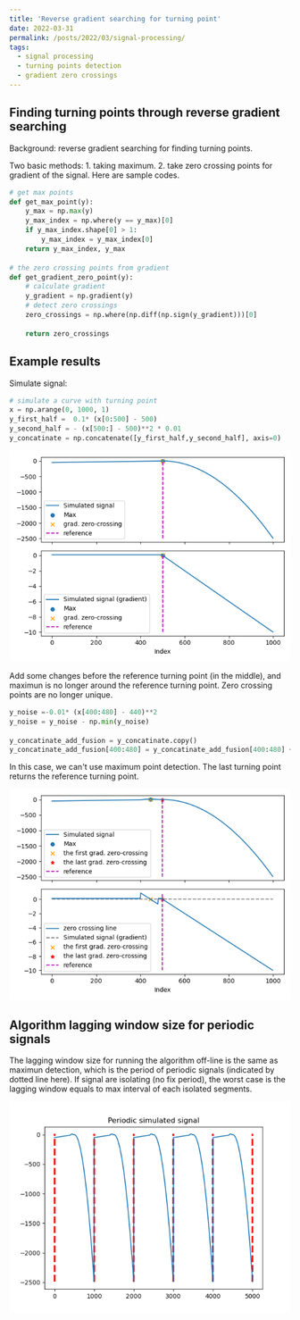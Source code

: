 ```yaml
---
title: 'Reverse gradient searching for turning point'
date: 2022-03-31
permalink: /posts/2022/03/signal-processing/
tags:
  - signal processing
  - turning points detection
  - gradient zero crossings
---
```


Finding turning points through reverse gradient searching
----

Background: 
reverse gradient searching for finding turning points. 

Two basic methods: 1. taking maximum. 2. take zero crossing points for gradient of the signal. Here are sample codes.

```python
# get max points
def get_max_point(y):
    y_max = np.max(y)
    y_max_index = np.where(y == y_max)[0]
    if y_max_index.shape[0] > 1:
        y_max_index = y_max_index[0]
    return y_max_index, y_max

# the zero crossing points from gradient
def get_gradient_zero_point(y):
    # calculate gradient
    y_gradient = np.gradient(y)
    # detect zero crossings
    zero_crossings = np.where(np.diff(np.sign(y_gradient)))[0]

    return zero_crossings
```

Example results
--

Simulate signal: 


```python
# simulate a curve with turning point
x = np.arange(0, 1000, 1)
y_first_half =  0.1* (x[0:500] - 500)
y_second_half = - (x[500:] - 500)**2 * 0.01
y_concatinate = np.concatenate([y_first_half,y_second_half], axis=0)
```
<img src='/images/turning_pts_demos/y_con_zerocrossings.png'>


Add some changes before the reference turning point (in the middle), and maximun is no longer around the reference turning point.
Zero crossing points are no longer unique.

```python
y_noise =-0.01* (x[400:480] - 440)**2 
y_noise = y_noise - np.min(y_noise)

y_concatinate_add_fusion = y_concatinate.copy()
y_concatinate_add_fusion[400:480] = y_concatinate_add_fusion[400:480] + y_noise
```

In this case, we can't use maximum point detection. The last turning point returns the reference turning point.

<img src='/images/turning_pts_demos/last_zerocrossings.png'>



Algorithm lagging window size for periodic signals
---
The lagging window size for running the algorithm off-line is the same as maximun detection, which is the period of periodic signals (indicated by dotted line here).
If signal are isolating (no fix period), the worst case is the lagging window equals to max interval of each isolated segments.   

<img src='/images/turning_pts_demos/periodic_simulator.png'>